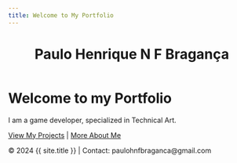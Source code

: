 ```yaml
---
title: Welcome to My Portfolio
---
```

<html>
<head>
    <meta charset="UTF-8">
    <meta name="viewport" content="width=device-width, initial-scale=1.0">
    <title>{{ page.title }}</title>
    <link rel="stylesheet" href="/assets/css/style.css">
    <link rel="stylesheet" href="https://fonts.googleapis.com/css2?family=Roboto:wght@400;700&display=swap">
    <link rel="stylesheet" href="https://cdnjs.cloudflare.com/ajax/libs/font-awesome/6.0.0-beta3/css/all.min.css">
</head>
<body>
    <header>
        <h1>Paulo Henrique N F Bragança</h1>
    </header>
    <main>
        <div class="hero">
            <h1>Welcome to my Portfolio</h1>
            <p>I am a game developer, specialized in Technical Art.</p>
            <a href="/projects/" class="btn">View My Projects</a> | 
            <a href="/about/" class="btn">More About Me</a>
        </div>
    </main>
    <footer>
        <p>&copy; 2024 {{ site.title }} | Contact: paulohnfbraganca@gmail.com</p> 
    </footer>
</body>
</html>
